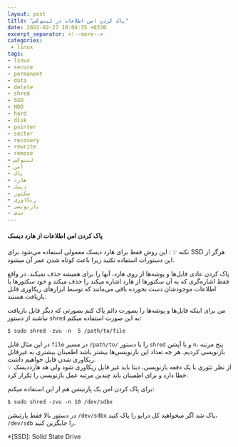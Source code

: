 ```yaml
---
layout: post
title: "پاک کردن امن اطلاعات در لینوکس"
date: 2022-02-27 10:04:35 +0330
excerpt_separator: <!--more-->
categories:
 - linux
tags:
- linux
- secure
- permanent
- data
- delete
- shred
- SSD
- HDD
- hard
- disk
- pointer
- sector
- recovery
- rewrite
- remove
- لینوکس
- امن
- پاک
- هارد
- دیسک
- سکتور
- ریکاوری
- بازنویسی
- حذف
---
```

#### پاک کردن امن اطلاعات از هارد دیسک
نکته :bulb: : این روش فقط برای هارد دیسک معمولی استفاده می‌شود برای SSD هرگز از این دستورات استفاده نکنید زیرا باعث کوتاه شدن عمر آن میشود.

پاک کردن عادی فایل‌ها و پوشه‌ها از روی هارد، آنها را برای همیشه حذف نمیکند. در واقع فقط اشاره‌گری که به آن سکتورها از هارد اشاره میکند را حذف میکند و خود سکتورها با اطلاعات موجودشان دست نخورده باقی می‌مانند که توسط ابزارهای ریکاوری قابل بازیافت هستند.  
<!--more-->

من برای اینکه فایل‌ها و پوشه‌ها را بصورت دائم پاک کنم بصورتی که دیگر قابل بازیافت نباشند از دستور `shred` به این صورت استفاده میکنم:  
```console
$ sudo shred -zvu -n  5 /path/to/file
```  
در این مثال فایل `file` در مسیر `/path/to/` را با دستور `shred` و با آپشن `n`، پنج مرتبه بازنویسی کردیم. هر چه تعداد این بازنویسی‌ها بیشتر باشد اطمینان بیشتری به غیرقابل ریکاوری شدن فایل خواهیم داشت.  
:bulb: از نظر تئوری با یک دفعه بازنویسی، دیتا باید غیر قابل ریکاوری شود ولی هد هارددیسک خطا دارد و برای اطمینان باید چندین مرتبه عمل بازنویسی را تکرار کرد.  

برای پاک کردن امن یک پارتیشن هم از این استفاده میکنم:  
```console
$ sudo shred -zvu -n 10 /dev/sdbx
```  
در دستور بالا فقط پارتیشن `/dev/sdbx` پاک شد اگر میخواهید کل درایو را پاک کنید، `/dev/sdb` را جایگزین کنید.

*[SSD]: Solid State Drive